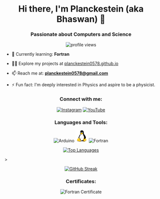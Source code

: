 <h1 align="center">Hi there, I'm Planckestein (aka Bhaswan) 👋</h1>
<h3 align="center">Passionate about Computers and Science</h3>

<p align="center">
  <img src="https://komarev.com/ghpvc/?username=planckestein0578&label=Profile%20views&color=0e75b6&style=flat" alt="profile views" />
</p>

- 🌱 Currently learning: **Fortran**

- 👨‍💻 Explore my projects at [planckestein0578.github.io](https://planckestein0578.github.io)

- 📫 Reach me at: **planckestein0578@gmail.com**

- ⚡ Fun fact: I'm deeply interested in Physics and aspire to be a physicist.

<h3 align="center">Connect with me:</h3>
<p align="center">
  <a href="https://www.instagram.com/planckestein08/" target="_blank"><img src="https://raw.githubusercontent.com/rahuldkjain/github-profile-readme-generator/master/src/images/icons/Social/instagram.svg" alt="Instagram" height="30" width="30" /></a>
  <a href="https://www.youtube.com/channel/UCi4J5cz7oQmYzsqq-ZzRy-Q" target="_blank"><img src="https://raw.githubusercontent.com/rahuldkjain/github-profile-readme-generator/master/src/images/icons/Social/youtube.svg" alt="YouTube" height="30" width="30" /></a>
</p>

<h3 align="center">Languages and Tools:</h3>
<p align="center">
  <img src="https://cdn.worldvectorlogo.com/logos/arduino-1.svg" alt="Arduino" width="40" height="40"/>
  <img src="https://raw.githubusercontent.com/devicons/devicon/master/icons/linux/linux-original.svg" alt="Linux" width="40" height="40"/>
  <img src="https://avatars.githubusercontent.com/u/53436240?s=40&v=4" alt="Fortran" width="40" height="40"/>
</p>

<p align="center">
  <!-- Embed an animated GitHub Top Languages card -->
  <a href="https://github.com/anuraghazra/github-readme-stats">
    <img src="https://github-readme-stats.vercel.app/api/top-langs/?username=planckestein0578&layout=compact&theme=dark" alt="Top Languages" />
  </a>
</p>
>

<p align="center">
  <!-- Embed an animated GitHub Streak Stats card -->
  <a href="https://github.com/DenverCoder1/github-readme-streak-stats">
    <img src="https://github-readme-streak-stats.herokuapp.com/?user=planckestein0578&theme=dark" alt="GitHub Streak" />
  </a>
</p>
<h3 align="center">Certificates:</h3>
<p align="center">
  <img src="file:///C:/Users/User/Desktop/certification_fortran.jpg" alt="Fortran Certificate" width="200" height="150"/>
</p>


